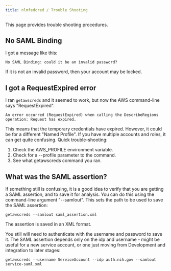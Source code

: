 ```yaml
---
title: nlmfedcred / Trouble Shooting
---
```


This page provides trouble shooting procedures.

## No SAML Binding

I got a message like this:

```
No SAML Binding: could it be an invalid password?
```

If it is not an invalid password, then your account may be locked.

## I got a RequestExpired error

I ran `getawscreds` and it seemed to work, but now the AWS command-line says "RequestExpired".

```
An error occurred (RequestExpired) when calling the DescribeRegions operation: Request has expired.
```

This means that the temporary credentials have expired.  However, it could
be for a different "Named Profile".  If you have multiple accounts and
roles, it can get quite confusing.   Quick trouble-shooting:

1. Check the AWS_PROFILE environment variable.
1. Check for a --profile parameter to the command.
1. See what getawscreds command you ran.

## What was the SAML assertion?

If something still is confusing, it is a good idea to verify
that you are getting a SAML assertion, and to save it
for analysis.  You can do this using the command-line argument
"--samlout".  This sets the path to be used to save the SAML 
assertion:

```
getawscreds --samlout saml_assertion.xml
```

The assertion is saved in an XML format.

You still will need to authenticate with the username and password
to save it.  The SAML assertion depends only on the idp and
username - might be useful for a new service account, or one
just moving from Development and integration to later stages:

```
getawscreds --username ServiceAccount --idp auth.nih.gov --samlout service-saml.xml
```
